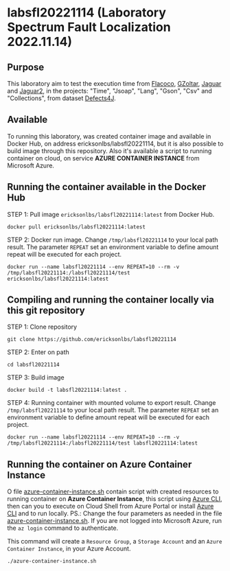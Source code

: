 # labsfl20221114 (Laboratory Spectrum Fault Localization 2022.11.14)

## Purpose
This laboratory aim to test the execution time from [Flacoco](https://github.com/SpoonLabs/flacoco), [GZoltar](https://github.com/GZoltar/gzoltar), [Jaguar](https://github.com/saeg/jaguar) and [Jaguar2](https://github.com/saeg/jaguar2), in the projects: "Time", "Jsoap", "Lang", "Gson", "Csv" and "Collections", from dataset [Defects4J](https://github.com/rjust/defects4j).

## Available
To running this laboratory, was created container image and available in Docker Hub, on address ericksonlbs/labsfl20221114, but it is also possible to build image through this repository. Also it's available a script to running container on cloud, on service **AZURE CONTAINER INSTANCE** from Microsoft Azure.

## Running the container available in the Docker Hub
STEP 1: Pull image `ericksonlbs/labsfl20221114:latest` from Docker Hub.
```
docker pull ericksonlbs/labsfl20221114:latest
```
STEP 2: Docker run image. 
Change `/tmp/labsfl20221114` to your local path result.
The parameter `REPEAT` set an environment variable to define amount repeat will be executed for each project.
```
docker run --name labsfl20221114 --env REPEAT=10 --rm -v /tmp/labsfl20221114:/labsfl20221114/test ericksonlbs/labsfl20221114:latest
```

## Compiling and running the container locally via this git repository
STEP 1: Clone repository
```
git clone https://github.com/ericksonlbs/labsfl20221114
```

STEP 2: Enter on path
```
cd labsfl20221114
```

STEP 3: Build image
```
docker build -t labsfl20221114:latest . 
```

STEP 4: Running container with mounted volume to export result. 
Change `/tmp/labsfl20221114` to your local path result.
The parameter `REPEAT` set an environment variable to define amount repeat will be executed for each project.
```
docker run --name labsfl20221114 --env REPEAT=10 --rm -v /tmp/labsfl20221114:/labsfl20221114/test labsfl20221114:latest
```

## Running the container on Azure Container Instance
O file [azure-container-instance.sh](azure-container-instance.sh) contain script with created resources to running container on **Azure Container Instance**, this script using [Azure CLI](https://learn.microsoft.com/pt-br/cli/azure/), then can you to execute on Cloud Shell from Azure Portal or install [Azure CLI](https://learn.microsoft.com/en-us/cli/azure/install-azure-cli) and to run locally. PS.: Change the four parameters as needed in the file [azure-container-instance.sh](azure-container-instance.sh). If you are not logged into Microsoft Azure, run the `az login` command to authenticate.

This command will create a `Resource Group`, a `Storage Account` and an `Azure Container Instance`, in your Azure Account.

```
./azure-container-instance.sh
```
